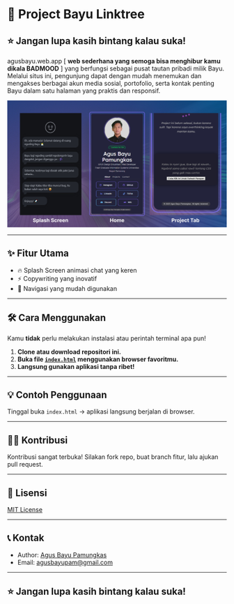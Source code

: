 # 🚀 Project Bayu Linktree
## ⭐ Jangan lupa kasih bintang kalau suka!
agusbayu.web.app [ **web sederhana yang semoga bisa menghibur kamu dikala BADMOOD** ] yang berfungsi sebagai pusat tautan  pribadi milik Bayu. Melalui situs ini, pengunjung dapat dengan mudah menemukan dan mengakses berbagai akun media sosial, portofolio, serta kontak penting Bayu dalam satu halaman yang praktis dan responsif.

![Preview](/assets/images/screenshot.jpg)

---

## ✨ Fitur Utama

- 🔥 Splash Screen animasi chat yang keren
- ⚡ Copywriting yang inovatif 
- 💎 Navigasi yang mudah digunakan

---

## 🛠️ Cara Menggunakan

Kamu **tidak** perlu melakukan instalasi atau perintah terminal apa pun!

1. **Clone atau download repositori ini.**
2. **Buka file [`index.html`](./index.html) menggunakan browser favoritmu.**
3. **Langsung gunakan aplikasi tanpa ribet!**

---

## 💡 Contoh Penggunaan

Tinggal buka `index.html` → aplikasi langsung berjalan di browser.

---

## 🧑‍💻 Kontribusi

Kontribusi sangat terbuka! Silakan fork repo, buat branch fitur, lalu ajukan pull request.

---

## 📄 Lisensi

[MIT License](LICENSE)

---

## 📞 Kontak

- Author: [Agus Bayu Pamungkas](https://github.com/agusbayu13)
- Email: agusbayupam@gmail.com

---

## ⭐ Jangan lupa kasih bintang kalau suka!